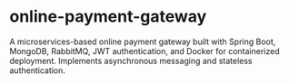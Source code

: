 # online-payment-gateway
A microservices-based online payment gateway built with Spring Boot, MongoDB, RabbitMQ, JWT authentication, and Docker for containerized deployment. Implements asynchronous messaging and stateless authentication.
